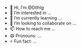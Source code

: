- 👋 Hi, I’m @Dtlhlg
- 👀 I’m interested in ...
- 🌱 I’m currently learning ...
- 💞️ I’m looking to collaborate on ...
- 📫 How to reach me ...
- 😄 Pronouns: ...
- ⚡ Fun fact: ...

<!---
Dtlhlg/Dtlhlg is a ✨ special ✨ repository because its `README.md` (this file) appears on your GitHub profile.
You can click the Preview link to take a look at your changes.
--->
